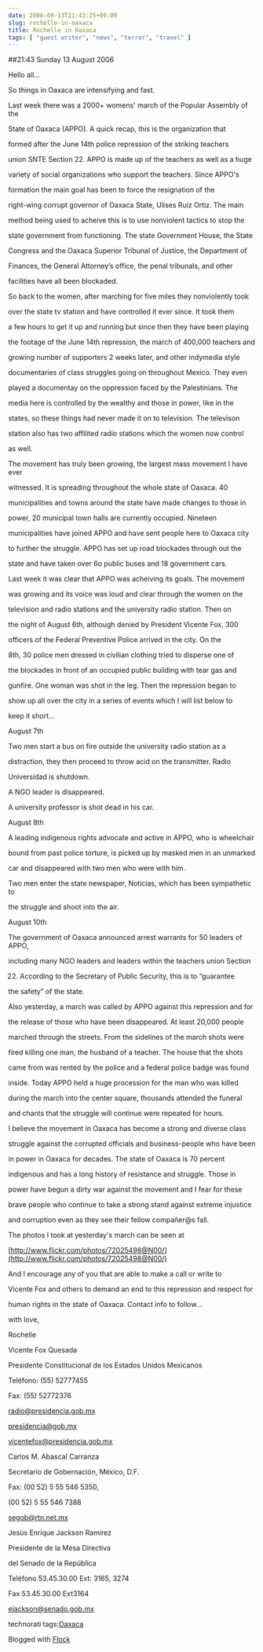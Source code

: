 ```yaml
---
date: 2006-08-13T21:43:25+09:00
slug: rochelle-in-oaxaca
title: Rochelle in Oaxaca
tags: [ "guest writer", "news", "terror", "travel" ]
---
```


##21:43 Sunday 13 August 2006

Hello all…  

  

So things in Oaxaca are intensifying and fast.  

  

Last week there was a 2000+ womens' march of the Popular Assembly of the  

State of Oaxaca (APPO).  A quick recap, this is the organization that  

formed after the June 14th police repression of the striking teachers  

union SNTE Section 22.  APPO is made up of the teachers as well as a huge  

variety of social organizations who support the teachers.  Since APPO's  

formation the main goal has been to force the resignation of the  

right-wing corrupt governor of Oaxaca State, Ulises Ruiz Ortiz.  The main  

method being used to acheive this is to use nonviolent tactics to stop the  

state government from functioning.  The state Government House, the State  

Congress and the Oaxaca Superior Tribunal of Justice, the Department of  

Finances, the General Attorney’s office, the penal tribunals, and other  

facilities have all been blockaded.  

  

So back to the women, after marching for five miles they nonviolently took  

over the state tv station and have controlled it ever since.  It took them  

a few hours to get it up and running but since then they have been playing  

the footage of the June 14th repression, the march of 400,000 teachers and  

growing number of supporters 2 weeks later, and other indymedia style  

documentaries of class struggles going on throughout Mexico.  They even  

played a documentay on the oppression faced by the Palestinians.  The  

media here is controlled by the wealthy and those in power, like in the  

states, so these things had never made it on to television.  The televison  

station also has two affilited radio stations which the women now control  

as well.  

  

The movement has truly been growing, the largest mass movement I have ever  

witnessed.  It is spreading throughout the whole state of Oaxaca. 40  

municipalities and towns around the state have made changes to those in  

power, 20 municipal town halls are currently occupied. Nineteen  

municipalities have joined APPO and have sent people here to Oaxaca city  

to further the struggle.  APPO has set up road blockades through out the  

state and have taken over 6o public buses and 18 government cars.  

  

Last week it was clear that APPO was acheiving its goals.  The movement  

was growing and its voice was loud and clear through the women on the  

television and radio stations and the university radio station.  Then on  

the night of  August 6th, although denied by President Vicente Fox, 300  

officers of the Federal Preventive Police arrived in the city.  On the  

8th, 30 police men dressed in civilian clothing tried to disperse one of  

the blockades in front of an occupied public building with tear gas and  

gunfire.  One woman was shot in the leg.  Then the repression began to  

show up all over the city in a series of events which I will list below to  

keep it short...  

  

August 7th  

Two men start a bus on fire outside the university radio station as a  

distraction, they then proceed to throw acid on the transmitter.  Radio  

Universidad is shutdown.  

A NGO leader is disappeared.  

A university professor is shot dead in his car.  

  

August 8th  

A leading indigenous rights advocate and active in APPO, who is wheelchair  

bound from past police torture, is picked up by masked men in an unmarked  

car and disappeared with two men who were with him.  

Two men enter the state newspaper, Noticias, which has been sympathetic to  

the struggle and shoot into the air.  

  

August 10th  

The government of Oaxaca announced arrest warrants for 50 leaders of APPO,  

including many NGO leaders and leaders within the teachers union Section  

22. According to the Secretary of Public Security, this is to “guarantee  

the safety” of the state.  

  

Also yesterday, a march was called by APPO against this repression and for  

the release of those who have been disappeared.  At least 20,000 people  

marched through the streets.  From the sidelines of the march shots were  

fired killing one man, the husband of a teacher. The house that the shots  

came from was rented by the police and a federal police badge was found  

inside. Today APPO held a huge procession for the man who was killed  

during the march into the center square, thousands attended the funeral  

and chants that the struggle will continue were repeated for hours.  

  

I believe the movement in Oaxaca has become a strong and diverse class  

struggle against the corrupted officials and business-people who have been  

in power in Oaxaca for decades. The state of Oaxaca is 70 percent  

indigenous and has a long history of resistance and struggle.  Those in  

power have begun a dirty war against the movement and I fear for these  

brave people who continue to take a strong stand against extreme injustice  

and corruption even as they see their fellow compañer@s fall.  

  

The photos I took at yesterday's march can be seen at  

[http://www.flickr.com/photos/72025498@N00/](http://www.flickr.com/photos/72025498@N00/)  

And I encourage any of you that are able to make a call or write to  

Vicente Fox and others to demand an end to this repression and respect for  

human rights in the state of Oaxaca.  Contact info to follow...  

  

with love,  

Rochelle  

  

  

Vicente Fox Quesada  

Presidente Constitucional de los Estados Unidos Mexicanos  

Teléfono: (55) 52777455  

Fax: (55) 52772376  

[radio@presidencia.gob.mx](mailto:radio@presidencia.gob.mx)  

[presidencia@gob.mx](mailto:presidencia@gob.mx)  

[vicentefox@presidencia.gob.mx](mailto:vicentefox@presidencia.gob.mx)  

  

Carlos M. Abascal Carranza  

Secretario de Gobernación, México, D.F.  

Fax: (00 52) 5 55 546 5350,  

(00 52) 5 55 546 7388  

[segob@rtn.net.mx](mailto:segob@rtn.net.mx)  

  

Jesús Enrique Jackson Ramírez  

Presidente de la Mesa Directiva  

del Senado de la República  

Teléfono 53.45.30.00 Ext: 3165, 3274  

Fax 53.45.30.00 Ext3164  

[ejackson@senado.gob.mx](mailto:ejackson@senado.gob.mx)

technorati tags:[Oaxaca](http://technorati.com/tag/Oaxaca)

Blogged with [Flock](http://www.flock.com)
